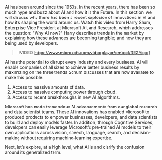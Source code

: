 AI has been around since the 1950s.  In the recent years, there has been so much hype and buzz about AI and how it is the Future.  In this section, we will discuss why there has been a recent explosion of innovations in AI and how it’s shaping the world around us.  Watch this video from Harry Shum, Enterprise Vice President at Microsoft AI, and Research, which addresses the question: "Why AI now?" Harry describes trends in the market by explaining how these advances are becoming tangible; and how they are being used by developers.

> [!VIDEO https://www.microsoft.com/videoplayer/embed/RE2Ycpe]

AI has the potential to disrupt every industry and every business. AI will enable companies of all sizes to achieve better business results by maximizing on the three trends Schum discusses that are now available to make this possible: 

1) Access to massive amounts of data.
2) Access to massive computing power through cloud.
3) Access to recent breakthroughs in new AI algorithms. 

Microsoft has made tremendous AI advancements from our global research and data scientist teams. These AI innovations has enabled Microsoft to produced products to empower businesses, developers, and data scientists to build and deploy models faster. In addition, through Cognitive Services, developers can easily leverage Microsoft's pre-trained AI models to their own applications across vision, speech, language, search, and decision-making without requiring machine-learning expertise.

Next, let’s explore, at a high level, what AI is and clarify the confusion around its generalized term.
